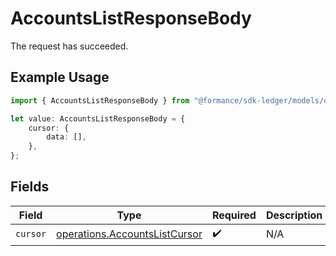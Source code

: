 # AccountsListResponseBody

The request has succeeded.

## Example Usage

```typescript
import { AccountsListResponseBody } from "@formance/sdk-ledger/models/operations";

let value: AccountsListResponseBody = {
    cursor: {
        data: [],
    },
};
```

## Fields

| Field                                                                          | Type                                                                           | Required                                                                       | Description                                                                    |
| ------------------------------------------------------------------------------ | ------------------------------------------------------------------------------ | ------------------------------------------------------------------------------ | ------------------------------------------------------------------------------ |
| `cursor`                                                                       | [operations.AccountsListCursor](../../models/operations/accountslistcursor.md) | :heavy_check_mark:                                                             | N/A                                                                            |